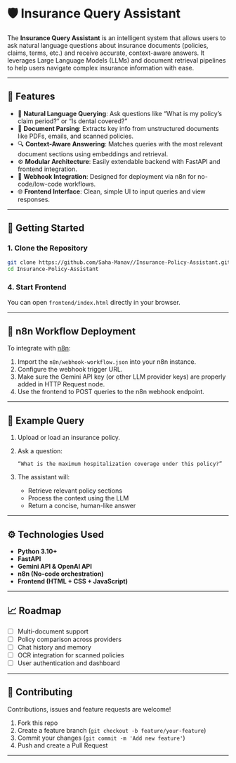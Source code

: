 # 🛡️ Insurance Query Assistant

The **Insurance Query Assistant** is an intelligent system that allows users to ask natural language questions about insurance documents (policies, claims, terms, etc.) and receive accurate, context-aware answers. It leverages Large Language Models (LLMs) and document retrieval pipelines to help users navigate complex insurance information with ease.

---

## 📌 Features

- 🧠 **Natural Language Querying**: Ask questions like “What is my policy’s claim period?” or “Is dental covered?”
- 📄 **Document Parsing**: Extracts key info from unstructured documents like PDFs, emails, and scanned policies.
- 🔍 **Context-Aware Answering**: Matches queries with the most relevant document sections using embeddings and retrieval.
- ⚙️ **Modular Architecture**: Easily extendable backend with FastAPI and frontend integration.
- 📡 **Webhook Integration**: Designed for deployment via n8n for no-code/low-code workflows.
- 🌐 **Frontend Interface**: Clean, simple UI to input queries and view responses.

---


## 🚀 Getting Started

### 1. Clone the Repository

```bash
git clone https://github.com/Saha-Manav//Insurance-Policy-Assistant.git
cd Insurance-Policy-Assistant
```



### 4. Start Frontend 

You can open `frontend/index.html` directly in your browser.

---

## 🔄 n8n Workflow Deployment

To integrate with [n8n](https://n8n.io):

1. Import the `n8n/webhook-workflow.json` into your n8n instance.
2. Configure the webhook trigger URL.
3. Make sure the Gemini API key (or other LLM provider keys) are properly added in HTTP Request node.
4. Use the frontend to POST queries to the n8n webhook endpoint.

---

## 🧪 Example Query

1. Upload or load an insurance policy.
2. Ask a question:

   ```
   “What is the maximum hospitalization coverage under this policy?”
   ```

3. The assistant will:
   - Retrieve relevant policy sections
   - Process the context using the LLM
   - Return a concise, human-like answer

---

## ⚙️ Technologies Used

- **Python 3.10+**
- **FastAPI**
- **Gemini API & OpenAI API**
- **n8n (No-code orchestration)**
- **Frontend (HTML + CSS + JavaScript)**

---

## 📈 Roadmap

- [ ] Multi-document support
- [ ] Policy comparison across providers
- [ ] Chat history and memory
- [ ] OCR integration for scanned policies
- [ ] User authentication and dashboard

---

## 🤝 Contributing

Contributions, issues and feature requests are welcome!

1. Fork this repo
2. Create a feature branch (`git checkout -b feature/your-feature`)
3. Commit your changes (`git commit -m 'Add new feature'`)
4. Push and create a Pull Request

---
